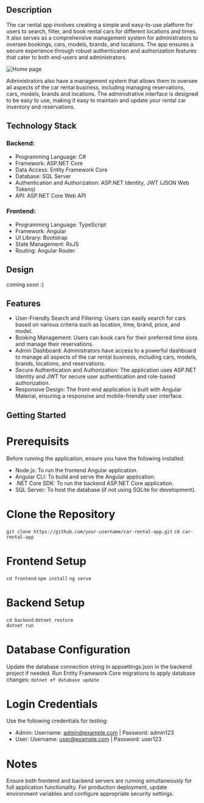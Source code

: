## Description
The car rental app involves creating a simple and easy-to-use platform for users to search, filter, and book rental cars for different locations and times. 
It also serves as a comprehensive management system for administrators to oversee bookings, cars, models, brands, and locations. 
The app ensures a secure experience through robust authentication and authorization features that cater to both end-users and administrators.

![Home page](https://github.com/Cristina369/react-photo-studio/blob/5d04183c27e02c80ab71d67c498841c63bd37f6f/src/images/Art-Maison.png?raw=true "Art Maison home page")

Administrators also have a management system that allows them to oversee all aspects of the car rental business, including managing reservations, cars, models, brands and locations.
The administrative interface is designed to be easy to use, making it easy to maintain and update your rental car inventory and reservations.

## Technology Stack
### Backend:
- Programming Language: C#
- Framework: ASP.NET Core
- Data Access: Entity Framework Core
- Database: SQL Server
- Authentication and Authorization: ASP.NET Identity, JWT (JSON Web Tokens)
- API: ASP.NET Core Web API
### Frontend:
- Programming Language: TypeScript
- Framework: Angular
- UI Library: Bootstrap
- State Management: RxJS
- Routing: Angular Router

## Design
coming soon :)

## Features
- User-Friendly Search and Filtering: Users can easily search for cars based on various criteria such as location, time, brand, price, and model.
- Booking Management: Users can book cars for their preferred time slots and manage their reservations.
- Admin Dashboard: Administrators have access to a powerful dashboard to manage all aspects of the car rental business, including cars, models, brands, locations, and reservations.
- Secure Authentication and Authorization: The application uses ASP.NET Identity and JWT for secure user authentication and role-based authorization.
- Responsive Design: The front-end application is built with Angular Material, ensuring a responsive and mobile-friendly user interface.


## Getting Started
# Prerequisits
Before running the application, ensure you have the following installed:
- Node.js: To run the frontend Angular application.
- Angular CLI: To build and serve the Angular application.
- .NET Core SDK: To run the backend ASP.NET Core application.
- SQL Server: To host the database (if not using SQLite for development).

# Clone the Repository
```git clone https://github.com/your-username/car-rental-app.git```
```cd car-rental-app```

# Frontend Setup
```cd frontend```
```npm install```
```ng serve```

# Backend Setup
```cd backend```
```dotnet restore```   
```dotnet run```

# Database Configuration
Update the database connection string in appsettings.json in the backend project if needed.
Run Entity Framework Core migrations to apply database changes:
```dotnet ef database update```

# Login Credentials
Use the following credentials for testing:
- Admin: Username: admin@example.com | Password: admin123
- User: Username: user@example.com | Password: user123

# Notes
Ensure both frontend and backend servers are running simultaneously for full application functionality.
For production deployment, update environment variables and configure appropriate security settings.
